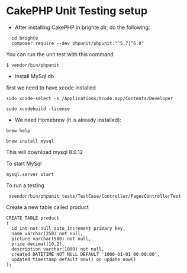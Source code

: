 # CakePHP Unit Testing setup

* After installing CakePHP in brighte dir, do the following:

```
  cd brighte
  composer require --dev phpunit/phpunit:"^5.7|^6.0"
```

You can run the unit test with this command

```
$ vendor/bin/phpunit
```

* Install MySql db

first we need to have xcode installed

```
sudo xcode-select -s /Applications/Xcode.app/Contents/Developer

sudo xcodebuild -license
```

* We need Homebrew (it is already installed):

```
brew help

brew install mysql
```

This will download mysql 8.0.12

To start MySql

```
mysql.server start
```

To run a testing
```
 avendor/bin/phpunit tests/TestCase/Controller/PagesControllerTest
```

Create a new table called product

```
CREATE TABLE product
(
  id int not null auto_increment primary key,
  name varchar(250) not null,
  picture varchar(500) not null,
  price decimal(10,2),
  description varchar(1000) not null,
  created DATETIME NOT NULL DEFAULT '1000-01-01 00:00:00',
  updated timestamp default now() on update now()
);
```
